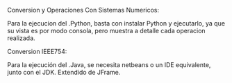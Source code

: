 Conversion y Operaciones Con Sistemas Numericos:

Para la ejecucion del .Python, basta con instalar Python y ejecutarlo, ya que su vista es por modo consola, pero muestra a detalle cada operacion realizada.

Conversion IEEE754:

Para la ejecución del .Java, se necesita netbeans o un IDE equivalente, junto con el JDK. Extendido de JFrame.
